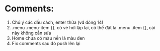 # Comments:
1. Chú ý các dấu cách, enter thừa (vd dòng 14)
2. .menu .menu-item {}, có vẻ hơi lặp lại, có thể đặt là .menu .item {}, cái này không cần sửa
3. Home chưa có màu nền là màu đen
4. Fix comments sau đó push lên lại